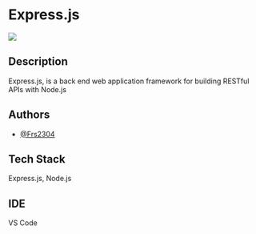 # Express.js

<img src="https://www.hugeserver.com/kb/wp-content/uploads/2017/12/expresslogo.png">


## Description

Express.js, is a back end web application framework for building RESTful APIs with Node.js


## Authors

- [@Frs2304](https://www.github.com/Frs2304)


## Tech Stack
Express.js, Node.js

## IDE
VS Code
